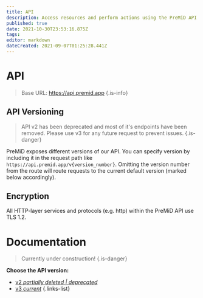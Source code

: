```yaml
---
title: API
description: Access resources and perform actions using the PreMiD API
published: true
date: 2021-10-30T23:53:16.875Z
tags: 
editor: markdown
dateCreated: 2021-09-07T01:25:28.441Z
---
```


# API

> Base URL:
https://api.premid.app
{.is-info}

## API Versioning
> API v2 has been deprecated and most of it's endpoints have been removed. Please use v3 for any future request to prevent issues.
{.is-danger}

PreMiD exposes different versions of our API. You can specify version by including it in the request path like ``https://api.premid.app/v{version_number}``. Omitting the version number from the route will route requests to the current default version (marked below accordingly).

## Encryption

All HTTP-layer services and protocols (e.g. http) within the PreMiD API use TLS 1.2.

# Documentation
> Currently under construction!
{.is-danger}

**Choose the API version:**
- [v2 *partially deleted | deprecated*](/dev/api/v2)
- [v3 *current*](/dev/api/v3)
{.links-list}